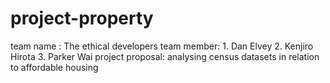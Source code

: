 # project-property

team name : The ethical developers
team member: 1. Dan Elvey 2. Kenjiro Hirota 3. Parker Wai
project proposal: analysing census datasets in relation to affordable housing
